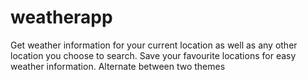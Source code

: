 # weatherapp
Get weather information for your current location as well as any other location you choose to search.
Save your favourite locations for easy weather information.
Alternate between two themes
